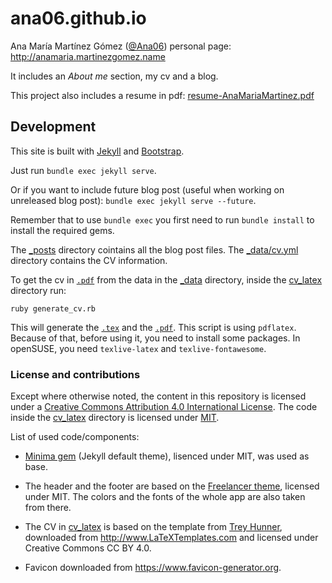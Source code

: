 # ana06.github.io

Ana María Martínez Gómez ([@Ana06](https://github.com/Ana06)) personal page: <http://anamaria.martinezgomez.name>

It includes an _About me_ section, my cv and a blog.

This project also includes a resume in pdf: [resume-AnaMariaMartinez.pdf](resume-AnaMariaMartinez.pdf)


## Development

This site is built with [Jekyll](https://github.com/jekyll/jekyll) and [Bootstrap](https://github.com/twbs/bootstrap).

Just run `bundle exec jekyll serve`.

Or if you want to include future blog post (useful when working on unreleased blog post): `bundle exec jekyll serve --future`.

Remember that to use `bundle exec` you first need to run `bundle install` to install the required gems.


The [_posts](_posts) directory cointains all the blog post files. The [_data/cv.yml](_data/cv.yml) directory contains the CV information.


To get the cv in [`.pdf`](cv_latex/CV-AnaMariaMartinez.pdf) from the data in the [_data](_data) directory, inside the [cv_latex](cv_latex) directory run:

`ruby generate_cv.rb`

This will generate the [`.tex`](cv_latex/CV-AnaMariaMartinez.tex) and the [`.pdf`](cv_latex/CV-AnaMariaMartinez.pdf). This script is using `pdflatex`. Because of that, before using it, you need to install some packages. In openSUSE, you need `texlive-latex` and `texlive-fontawesome`.


### License and contributions

Except where otherwise noted, the content in this repository is licensed under a [Creative Commons Attribution 4.0 International License](LICENSE).
The code inside the [cv_latex](cv_latex) directory is licensed under [MIT](cv_latex/LICENSE).

List of used code/components:

- [Minima gem](https://github.com/jekyll/minima) (Jekyll default theme), lisenced under MIT,  was used as base.

- The header and the footer are based on the [Freelancer theme](https://startbootstrap.com/template-overviews/freelancer/), licensed under MIT.
The colors and the fonts of the whole app are also taken from there.

- The CV in [cv_latex](cv_latex) is based on the template from [Trey Hunner](http://www.treyhunner.com),
downloaded from <http://www.LaTeXTemplates.com> and licensed under Creative Commons CC BY 4.0.

- Favicon downloaded from <https://www.favicon-generator.org>.

